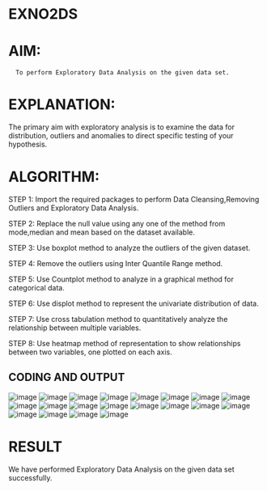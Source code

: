 # EXNO2DS
# AIM:
      To perform Exploratory Data Analysis on the given data set.
      
# EXPLANATION:
  The primary aim with exploratory analysis is to examine the data for distribution, outliers and anomalies to direct specific testing of your hypothesis.
  
# ALGORITHM:
STEP 1: Import the required packages to perform Data Cleansing,Removing Outliers and Exploratory Data Analysis.

STEP 2: Replace the null value using any one of the method from mode,median and mean based on the dataset available.

STEP 3: Use boxplot method to analyze the outliers of the given dataset.

STEP 4: Remove the outliers using Inter Quantile Range method.

STEP 5: Use Countplot method to analyze in a graphical method for categorical data.

STEP 6: Use displot method to represent the univariate distribution of data.

STEP 7: Use cross tabulation method to quantitatively analyze the relationship between multiple variables.

STEP 8: Use heatmap method of representation to show relationships between two variables, one plotted on each axis.

## CODING AND OUTPUT
![image](https://github.com/user-attachments/assets/1f41521d-34a7-44b0-a84d-f78a03485512)
![image](https://github.com/user-attachments/assets/9eafbb00-ebc6-43e4-bbb4-69d744b7d792)
![image](https://github.com/user-attachments/assets/2fda2198-ba4e-4ceb-b66c-88d8ac583dbe)
![image](https://github.com/user-attachments/assets/44b0d836-9fa9-4401-9de5-179ec6f4d956)
![image](https://github.com/user-attachments/assets/2e2a81a3-3d72-4c2e-9d5e-c5902f594ebb)
![image](https://github.com/user-attachments/assets/8d9928c1-c6be-4622-bef4-44e417e659cd)
![image](https://github.com/user-attachments/assets/6c36eaf9-d709-41e5-9085-f14d094bf72c)
![image](https://github.com/user-attachments/assets/09be15eb-cf4c-4d03-b191-c2e2ebcc5213)
![image](https://github.com/user-attachments/assets/9aee6306-a2d1-42be-b25d-3236566b796e)
![image](https://github.com/user-attachments/assets/b8366beb-c969-4f96-b298-8de124f02819)
![image](https://github.com/user-attachments/assets/5d6ba865-c91b-4e07-a5fa-9cbed7148bd2)
![image](https://github.com/user-attachments/assets/37856d40-6960-4622-b601-922aaf182346)
![image](https://github.com/user-attachments/assets/d5d42c7a-ec85-4fea-81c4-45f6855bd1bc)
![image](https://github.com/user-attachments/assets/f97980d2-2c47-44bd-a62b-d500de4a807b)
![image](https://github.com/user-attachments/assets/62513895-a743-4a74-a495-763895275395)
![image](https://github.com/user-attachments/assets/d04721ce-614b-4381-bc5f-e7eefa098c11)
![image](https://github.com/user-attachments/assets/7f559d1f-a0de-40b0-b822-9e5056ed52c5)
![image](https://github.com/user-attachments/assets/7ef8745a-a753-453d-bce6-1998df3fe7d9)
![image](https://github.com/user-attachments/assets/0dc0e325-7b15-4369-83e1-d6a82dfb6c85)
![image](https://github.com/user-attachments/assets/2fa77258-b0f8-4ba4-9381-9d6a3322f363)





















# RESULT
We have performed Exploratory Data Analysis on the given data set successfully.
